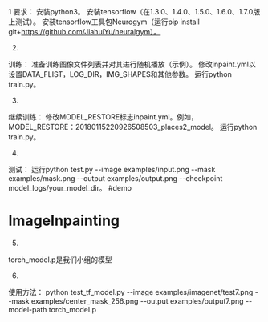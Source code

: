 1
要求：
安装python3。
安装tensorflow（在1.3.0、1.4.0、1.5.0、1.6.0、1.7.0版上测试）。
安装tensorflow工具包Neurogym（运行pip install git+https://github.com/JiahuiYu/neuralgym）。

2.
训练：
准备训练图像文件列表并对其进行随机播放（示例）。
修改inpaint.yml以设置DATA_FLIST，LOG_DIR，IMG_SHAPES和其他参数。
运行python train.py。

3.
继续训练：
修改MODEL_RESTORE标志inpaint.yml。例如，MODEL_RESTORE：20180115220926508503_places2_model。
运行python train.py。

4.
测试：
运行python test.py --image examples/input.png --mask examples/mask.png --output examples/output.png --checkpoint model_logs/your_model_dir。
#demo
# ImageInpainting

5.
torch_model.p是我们小组的模型

6.
使用方法：
python test_tf_model.py --image examples/imagenet/test7.png --mask examples/center_mask_256.png --output examples/output7.png --model-path torch_model.p

